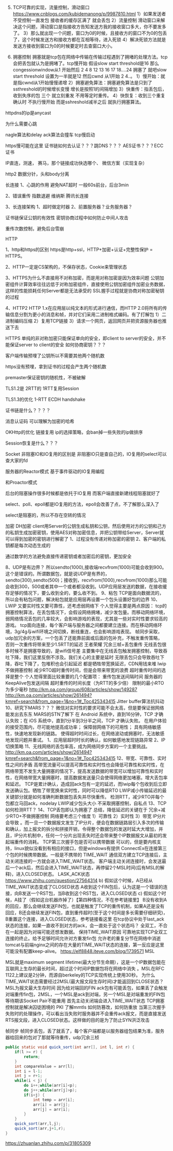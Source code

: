 #


5. TCP可靠的实现，流量控制，滑动窗口
https://www.cnblogs.com/kubidemanong/p/9987810.html
1）如果发送者不受控制一直发包 接收者的缓存区满了 就会丢包 
2）流量控制 滑动窗口来解决这个问题，滑动窗口是指接收方告知发送方我的接收窗口多大，你不要发多了。
3）那么就出现一个问题，窗口为0的时候，且接收方的窗口不为0的包丢了，这个时候发送方和接收方都在互相等待，进入死锁
4）解决死锁方法就是发送方接收到窗口为0的时候要定时去查窗口大小。


6. 拥塞控制
拥塞就是tcp包在网络中传输在传输过程遇到了拥堵的处理方法。tcp会把丢包就认为是拥堵了。tcp慢开始 假设slow start threshold是16 那么congessionwindow从1 开始然后 2 4 8 12 13 16 17 18....24 拥塞了 就吧slow start threshold 设置为一半就是12  然后cwnd 从1开始 2 4..。
1）慢开始：就是指cwnd从1开始慢慢递增
2）拥塞避免算法：拥塞避免算法是只到了ssthreshold的时候增长变慢 增长是按照1的间隔增加
3）快重传：指丢包后，收到失序的包 三个 就立刻重发 不用等定时重传。
4）快恢复：收到三个重复确认时 不执行慢开始 而是sshreshold减半之后 就执行拥塞算法。



httpdns的ip是anycast

为什么需要心跳

nagle算法和delay ack算法会撞车
tcp慢启动

https慢可能在这里
证书链如何去认证？？？跳DNS？？？
AES证书？？？ECC证书

IP直连，测速， 赛马，那个链接成功快选哪个、 微信方案（实现复杂）

http2 
数据分针，头和body分离

长连接
1、心跳的作用
避免NAT超时
一般60s前台，后台3min

2、错误重传
指数退避
维纳斯 腾讯长连接

3、长连接架构
1、超时做定时器
2、前置服务器？业务服务器？


证书链保证公钥的有效性
密钥协商过程中如何防止中间人攻击

重传次数控制，避免后台雪崩

HTTP

1、http和https的区别
https是http+ssl，HTTP+加密+认证+完整性保护 = HTTPS。

2、HTTP一定是CS架构的，不保存状态，Cookie来管理状态

3、HTTPS为什么不直接用不对称加密，而是用对称加密是因为效率问题
公钥加密组件计算效率往往远低于对称加密组件，直接使用公钥加密组件加密业务数据，这样的性能损耗任何Server都是无法承受的
SSL握手过程就是协商对称加密秘钥的过程

4、HTTP2
HTTP 1.x在应用层以纯文本的形式进行通信，而HTTP 2.0将所有的传输信息分割为更小的消息和帧，并对它们采用二进制格式编码。有了打解包
1）二进制编码压缩
2）复用TCP链接
3）请求一个网页，返回网页并把资源服务器也推送下去


HTTPS
单纯的非对称加密只能保证单向的安全，即client to server的安全，并不能保证server to client的安全
如何协商密钥？？？

客户端传输预埋了公钥所以不需要其他两个随机数

https没有预埋，拿到证书的过程会产生两个随机数

premaster保证密钥的随机性，不被破解

TLS1.2是 2RTT的
1RTT复用Session


TLS1.3的优化
1-RTT ECDH handshake



证书链是什么？？？？

消息认证码
可以理解为加密的哈希


OKHttp的优化
链接复用
ip的选择策略，会ban掉一些失败的ip做排序

Session恢复是什么？？？

Socket
非阻塞IO和IO复用的区别是
非阻塞IO只是查自己的，IO复用的select可以查大家的fd


服务器的Reactor模式
基于事件驱动的IO复用编程


和Proactor模式


后台的阻塞操作很多时候都是依托于IO复用
而客户端直接新建线程阻塞就好了


select、poll、epoll都是IO复用的方法，epoll会改善了点，不了解那么深入了

select是阻塞的，所以不存在空转的情况

加密
DH加密
client用Server的公钥生成私钥和公钥，然后使用对方的公钥和己方的私钥生成加密密钥，使用AES对称加密信息，并把公钥带给Server，Server就可以得到加密的密钥进行解密了
1、过程没有传递对称加密的密钥
2、客户端的私钥都是每次动态生成的

通过数学的方法避免直接传递密钥或者加密后的密钥，更加安全


8、UDP是有边界？
所以sendto(1000),接收端recvfrom(1000)可能会收到900。这个是错误的。所谓数据包，就是说UDP是有界的，sendto(300),sendto(500)；接收到，recvfrom(1000),recvfrom(1000)那么可能会收到300，500或者其中一个或者都没收到。UDP应用层发送的数据，在接收缓存足够的情况下，要么收到全的，要么收不到。
9、粘包
TCP是面向数据流的，所以会有粘包问题，解决粘包就是应用层再设置一个包头设置好包的边界
10、LWIP
又要实时性又要可靠性，还考虑弱网络下
个人觉得主要是两点原因：
tcp的拥塞控制算法，在丢包情况下，会假设网络拥堵，减少发包量。而移动网络环境，弱网络情况丢包的几率较大，会影响游戏的表现，尤其是一些对实时性要求较高的游戏。
tcp面向连接，每个客户端与服务器之间都要建立连接。而在移动网络环境，3g/4g与wifi环境之间切换，断线重连，也会影响游戏表现。
帧同步采取，udp加冗余的方案，一个包丢了还能靠前面或后面的包补充，不触发重传策略，
否则一次重传将带来至少1.5RTT的延迟
王者荣耀 冗余三帧+丢包重传
无线丢包很多时候不是拥塞导致的，是wifi信号差
主要集中在无线丢包触发拥塞控制，导致吞吐下降，我们这里反倒不涉及。我们关心的主要是延时
无限丢包只会导致吞吐下降，吞吐下降了，包堆积也会引起延迟
都是牺牲带宽换延迟，CDN用钱来堆
lwip
不做拥塞控制
减少RTO超时重传时间，但是会带来带宽的浪费
超时重传时间的选择是整个
个人觉得里面比较重要的几个配置项：
重传包发送间隔时间
服务器的KeepAlive包发送间隔
超时重传的时间长度（为RTT的多少倍）
限制的最小RTO为多少毫秒
http://km.oa.com/group/608/articles/show/149287
http://km.oa.com/articles/show/261494?kmref=search&from_page=1&no=1#_Toc425343415
Jitter buffer算法抗抖动
10、研究下MARS？？？
微信对实时性的要求可能不会太高，但是要保证弱网络能发出去东东
MARS的STN了解下
在 Android 系统中，直到16分钟，TCP 才确认失败；在 iOS 系统中，直到1分半到3分半之间，TCP 才确认失败。
在用户体验的接受范围内，尽可能地提高成功率；
保障弱网络下的可用性；
具有网络敏感性，快速地发现新的链路。
使得超时时间过长，在网络波动或拥塞时，无法敏感地发现问题并重试。
1、应用层超时时长的确认，如何敏感地发现链路异常
2、IP切换策略
11、无线网络的丢包率高，成为网络同步方案的一个主要挑战。
http://km.oa.com/articles/show/261494?kmref=search&from_page=1&no=1#_Toc425343415
12、带宽、可靠性、实时性之间的矛盾
高带宽流量可以提高可靠性和实时性也会降低可靠性和实时性，在网络带宽不发生大量拥塞的情况下，提高发送数据的带宽可以增加可靠性和实时性，在网络带宽大量拥塞时，提高数据发送量只会使得网络更加堵塞。增大丢包率和延迟。
TCP是累计确认，造成回ack包有一定的延迟，而lwip每个包收到后立即发送确认包。牺牲了带宽换来实时性，同时可以降低RTO
LWIP减小传输延迟的最关键部分就是如何准确判断数据包丢失并尽快重传。
检测RTT，减少RTO并每个包都立马回ack，nodelay
LWIP减少包头大小
不采取拥塞控制，自私点
13、TCP如何检测RTT？
14、TCP丢包即认为拥塞了
总结，降低延迟的关键在于 冗余+减少RTO+不做拥塞控制
网络要考虑三个维度
1）可靠性
2）实时性
3）带宽
IP分片会导致
。而一旦一个数据报文发生了IP分片，便会在数据链路层引入多次的传输和确认，加上报文的拆分和拼接开销，令得整个数据包的发送时延大大增加，并且，IP分片机制中，任何一个分片出现丢失时还会带来整个IP数据报文从最初的发起端重传的消耗。
TCP第三次握手包是否可以携带数据
可以的，但是要内核支持，linux貌似没看到有相应的接口，但是windows有提供 ConnectEx在连接第三个包的时候携带数据。一般是不携带的
TIME_WAIT
通信双方建立TCP连接后，主动关闭连接的一方就会进入TIME_WAIT状态。
客户端主动关闭连接时，会发送最后一个ack后，然后会进入TIME_WAIT状态，再停留2个MSL时间(后有MSL的解释)，进入CLOSED状态。
LASK_ACK状态
https://www.zhihu.com/question/27564314
b) 假如这个时候，A已经从TIME_WAIT状态变成了CLOSED状态
A收到这个FIN包后，认为这是一个错误的连接，向B发送一个RST包，当B收到这个RST包，进入CLOSED状态
c) 假如这个时候，A挂了（假如这台机器炸掉了）【第四种情况，不在参考链接里】
B没有收到A的回应，那么会继续发送FIN包，也就是触发了TCP的重传机制，如果A还是没有回应，B还会继续发送FIN包，直到重传超时(至于这个时间是多长需要仔细研究)，B重置这个连接，进入CLOSED状态，参考链接看这里
在tcp协议中处于last_ack状态的连接，如果一直收不到对方的ack，会一直处于这个状态吗？
全双工，不合在一起是因为对端可能还想发数据。
保持TIME_WAIT原因
可靠地实现TCP全双工连接的终止。给予足够时间允许对方重发fin包
允许老的重复分节在网络中消逝
tomcat与前端nginx之间的存在大量的TIME_WAIT状态的连接，第一反应是这里可能没有配置keep-alive。
https://elf8848.iteye.com/blog/1739571
MSL

MSL就是maximum segment lifetime(最大分节生命期），这是一个IP数据包能在互联网上生存的最长时间，超过这个时间IP数据包将在网络中消失 。MSL在RFC 1122上建议是2分钟，而源自berkeley的TCP实现传统上使用30秒。
为什么TIME_WAIT状态需要经过2MSL(最大报文段生存时间)才能返回到CLOSE状态？
MSL为报文最大生存时间
因为给对端回的FIN ack包有可能丢包，如果丢了会触发对端重传fin包，2MSL，一个MSL是ack到对端，另一个MSL是对端重发的FIN包
等待期该Socket Pair不能重用
首先主动关闭端会进入TIME_WAIT状态
TCP拥塞控制就是解决囚徒困境的
PKI
了解mmtls
如何防篡改，如何防重放
当第三次握手失败时的处理操作，可以看出当失败时服务器并不会重传ack报文，而是直接发送RTS报文段，进入CLOSED状态。这样做的目的是为了防止SYN洪泛攻击

帧同步
帧同步丢包，丢了就丢了，每个客户端都是以服务器组包结果为准，服务器给回来的包对了那就等待重传，udp冗余三桢

```java
public static void quick_sort(int arr[], int l, int r) {
    if(l >= r) {
        return;
    }
    int compareValue = arr[l];
    int i = l-1;
    int j = r+1;
    while(i < j) {
        do i++;while(arr[i]<p);
        do j++;while(arr[j]>p);
        if(i<j) {
            int temp = arr[i];
            arr[i] = arr[j];
            arr[j] = arr[i];
        }
    }
    quick_sort(arr,l,j);
    quick_sort(arr,j+1,r);
}
```

https://zhuanlan.zhihu.com/p/31805309





